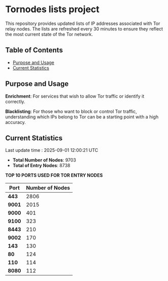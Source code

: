 # Tornodes lists project

This repository provides updated lists of IP addresses associated with Tor relay nodes. The lists are refreshed every 30 minutes to ensure they reflect the most current state of the Tor network.

## Table of Contents

- [Purpose and Usage](#purpose-and-usage)
- [Current Statistics](#current-statistics)


## Purpose and Usage

**Enrichment**: For services that wish to allow Tor traffic or identify it correctly.

**Blacklisting**: For those who want to block or control Tor traffic, understanding which IPs belong to Tor can be a starting point with a high accuracy.

## Current Statistics

Last update time : 2025-09-01 12:00:21 UTC

- **Total Number of Nodes**: 9703
- **Total of Entry Nodes**: 8738

**TOP 10 PORTS USED FOR TOR ENTRY NODES**

| **Port** | **Number of Nodes** |
|------|-----------------|
| **443**   | 2806  |
| **9001**   | 2015  |
| **9000**   | 401  |
| **9100**   | 323  |
| **8443**   | 210  |
| **9002**   | 170  |
| **143**   | 130  |
| **80**   | 124  |
| **110**   | 114  |
| **8080**   | 112  |

